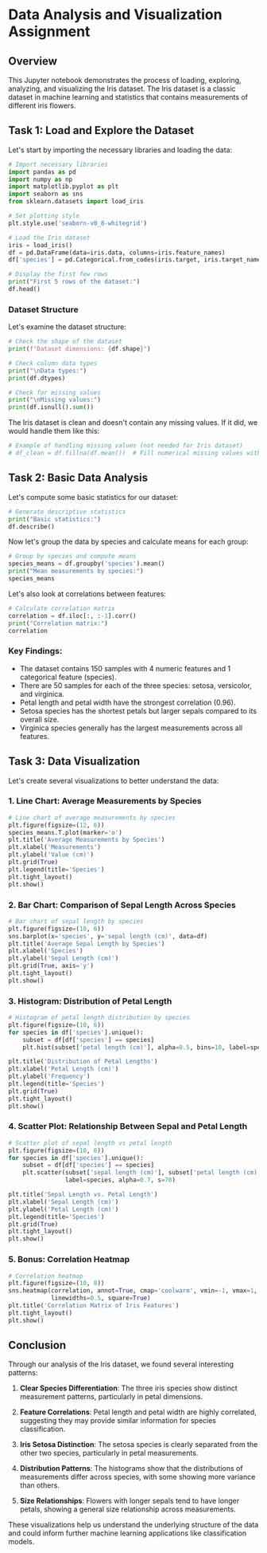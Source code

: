 # Data Analysis and Visualization Assignment

## Overview
This Jupyter notebook demonstrates the process of loading, exploring, analyzing, and visualizing the Iris dataset. The Iris dataset is a classic dataset in machine learning and statistics that contains measurements of different iris flowers.

## Task 1: Load and Explore the Dataset

Let's start by importing the necessary libraries and loading the data:

```python
# Import necessary libraries
import pandas as pd
import numpy as np
import matplotlib.pyplot as plt
import seaborn as sns
from sklearn.datasets import load_iris

# Set plotting style
plt.style.use('seaborn-v0_8-whitegrid')

# Load the Iris dataset
iris = load_iris()
df = pd.DataFrame(data=iris.data, columns=iris.feature_names)
df['species'] = pd.Categorical.from_codes(iris.target, iris.target_names)

# Display the first few rows
print("First 5 rows of the dataset:")
df.head()
```

### Dataset Structure

Let's examine the dataset structure:

```python
# Check the shape of the dataset
print(f"Dataset dimensions: {df.shape}")

# Check column data types
print("\nData types:")
print(df.dtypes)

# Check for missing values
print("\nMissing values:")
print(df.isnull().sum())
```

The Iris dataset is clean and doesn't contain any missing values. If it did, we would handle them like this:

```python
# Example of handling missing values (not needed for Iris dataset)
# df_clean = df.fillna(df.mean())  # Fill numerical missing values with column means
```

## Task 2: Basic Data Analysis

Let's compute some basic statistics for our dataset:

```python
# Generate descriptive statistics
print("Basic statistics:")
df.describe()
```

Now let's group the data by species and calculate means for each group:

```python
# Group by species and compute means
species_means = df.groupby('species').mean()
print("Mean measurements by species:")
species_means
```

Let's also look at correlations between features:

```python
# Calculate correlation matrix
correlation = df.iloc[:, :-1].corr()
print("Correlation matrix:")
correlation
```

### Key Findings:
- The dataset contains 150 samples with 4 numeric features and 1 categorical feature (species).
- There are 50 samples for each of the three species: setosa, versicolor, and virginica.
- Petal length and petal width have the strongest correlation (0.96).
- Setosa species has the shortest petals but larger sepals compared to its overall size.
- Virginica species generally has the largest measurements across all features.

## Task 3: Data Visualization

Let's create several visualizations to better understand the data:

### 1. Line Chart: Average Measurements by Species

```python
# Line chart of average measurements by species
plt.figure(figsize=(12, 6))
species_means.T.plot(marker='o')
plt.title('Average Measurements by Species')
plt.xlabel('Measurements')
plt.ylabel('Value (cm)')
plt.grid(True)
plt.legend(title='Species')
plt.tight_layout()
plt.show()
```

### 2. Bar Chart: Comparison of Sepal Length Across Species

```python
# Bar chart of sepal length by species
plt.figure(figsize=(10, 6))
sns.barplot(x='species', y='sepal length (cm)', data=df)
plt.title('Average Sepal Length by Species')
plt.xlabel('Species')
plt.ylabel('Sepal Length (cm)')
plt.grid(True, axis='y')
plt.tight_layout()
plt.show()
```

### 3. Histogram: Distribution of Petal Length

```python
# Histogram of petal length distribution by species
plt.figure(figsize=(10, 6))
for species in df['species'].unique():
    subset = df[df['species'] == species]
    plt.hist(subset['petal length (cm)'], alpha=0.5, bins=10, label=species)

plt.title('Distribution of Petal Lengths')
plt.xlabel('Petal Length (cm)')
plt.ylabel('Frequency')
plt.legend(title='Species')
plt.grid(True)
plt.tight_layout()
plt.show()
```

### 4. Scatter Plot: Relationship Between Sepal and Petal Length

```python
# Scatter plot of sepal length vs petal length
plt.figure(figsize=(10, 6))
for species in df['species'].unique():
    subset = df[df['species'] == species]
    plt.scatter(subset['sepal length (cm)'], subset['petal length (cm)'], 
                label=species, alpha=0.7, s=70)

plt.title('Sepal Length vs. Petal Length')
plt.xlabel('Sepal Length (cm)')
plt.ylabel('Petal Length (cm)')
plt.legend(title='Species')
plt.grid(True)
plt.tight_layout()
plt.show()
```

### 5. Bonus: Correlation Heatmap

```python
# Correlation heatmap
plt.figure(figsize=(10, 8))
sns.heatmap(correlation, annot=True, cmap='coolwarm', vmin=-1, vmax=1, 
            linewidths=0.5, square=True)
plt.title('Correlation Matrix of Iris Features')
plt.tight_layout()
plt.show()
```

## Conclusion

Through our analysis of the Iris dataset, we found several interesting patterns:

1. **Clear Species Differentiation**: The three iris species show distinct measurement patterns, particularly in petal dimensions.

2. **Feature Correlations**: Petal length and petal width are highly correlated, suggesting they may provide similar information for species classification.

3. **Iris Setosa Distinction**: The setosa species is clearly separated from the other two species, particularly in petal measurements.

4. **Distribution Patterns**: The histograms show that the distributions of measurements differ across species, with some showing more variance than others.

5. **Size Relationships**: Flowers with longer sepals tend to have longer petals, showing a general size relationship across measurements.

These visualizations help us understand the underlying structure of the data and could inform further machine learning applications like classification models.
